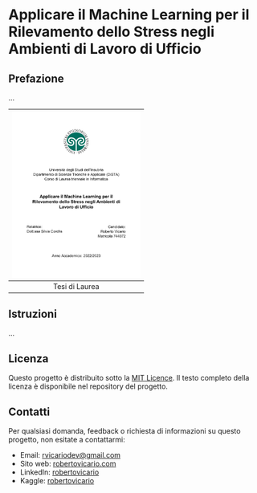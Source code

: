 # Applicare il Machine Learning per il Rilevamento dello Stress negli Ambienti di Lavoro di Ufficio

## Prefazione

...

| <a href="https://raw.githubusercontent.com/robertovicario/BSc-Computer-Science-Thesis/main/Applicare-il-Machine-Learning-per-il-Rilevamento-dello-Stress-negli-Ambienti-di-Lavoro-di-Ufficio.pdf"><img src="https://raw.githubusercontent.com/robertovicario/BSc-Computer-Science-Thesis/main/img/thesis.png" alt="thesis.png" width="256"/></a> |
| :--: |
| Tesi di Laurea |

## Istruzioni

...

## Licenza

Questo progetto è distribuito sotto la [MIT Licence](https://opensource.org/licenses/MIT). Il testo completo della licenza è disponibile nel repository del progetto.

## Contatti

Per qualsiasi domanda, feedback o richiesta di informazioni su questo progetto, non esitate a contattarmi:

- Email: [rvicariodev@gmail.com](mailto:rvicariodev@gmail.com)
- Sito web: [robertovicario.com](https://www.robertovicario.com)
- LinkedIn: [robertovicario](https://www.linkedin.com/in/robertovicario)
- Kaggle: [robertovicario](https://www.kaggle.com/robertovicario)
